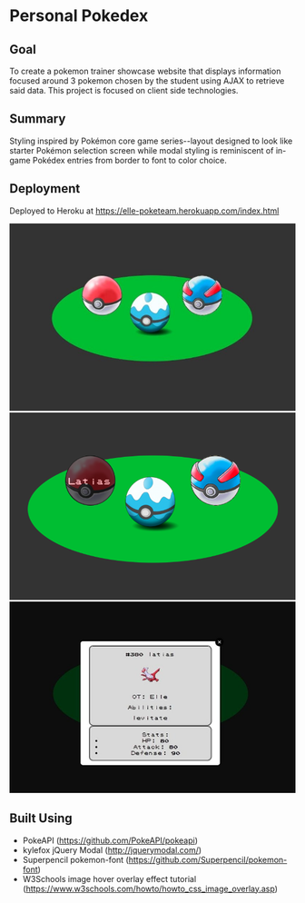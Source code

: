 # Personal Pokedex

## Goal
To create a pokemon trainer showcase website that displays information focused around 3 pokemon chosen by the student using AJAX to retrieve said data. This project is focused on client side technologies.

## Summary
Styling inspired by Pokémon core game series--layout designed to look like starter Pokémon selection screen while modal styling is reminiscent of in-game Pokédex entries from border to font to color choice. 

## Deployment
Deployed to Heroku at https://elle-poketeam.herokuapp.com/index.html

<img src="personalPokedex.jpeg">
<img src="personalPokedex_hover.png">
<img src="personalPokedex_modal.jpeg">

## Built Using
* PokeAPI (https://github.com/PokeAPI/pokeapi)
* kylefox jQuery Modal (http://jquerymodal.com/)
* Superpencil pokemon-font (https://github.com/Superpencil/pokemon-font)
* W3Schools image hover overlay effect tutorial (https://www.w3schools.com/howto/howto_css_image_overlay.asp)
